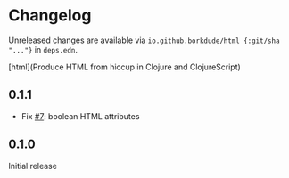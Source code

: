 # Changelog

Unreleased changes are available via `io.github.borkdude/html {:git/sha "..."}` in `deps.edn`.

[html](Produce HTML from hiccup in Clojure and ClojureScript)

## 0.1.1

- Fix [#7](https://github.com/borkdude/html/issues/7): boolean HTML attributes

## 0.1.0

Initial release
